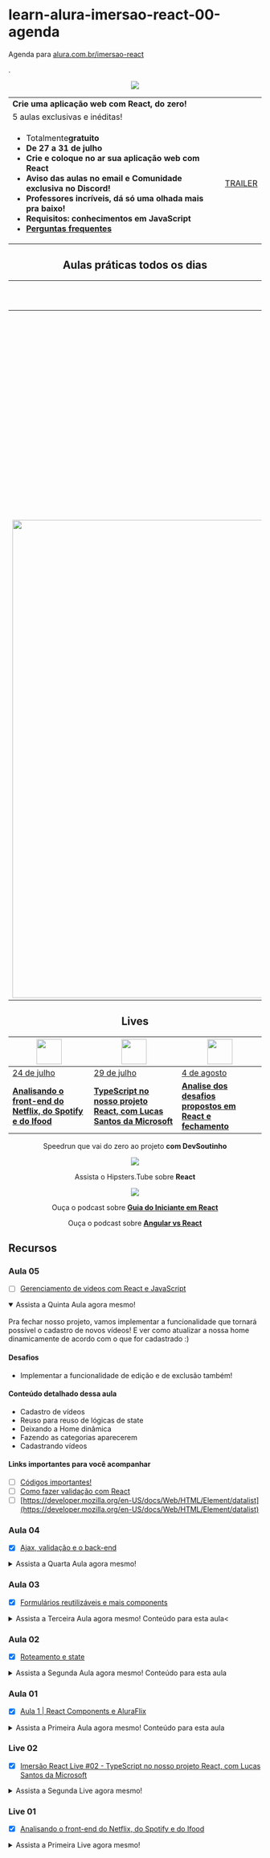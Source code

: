 # learn-alura-imersao-react-00-agenda

Agenda para [alura.com.br/imersao-react](https://www.alura.com.br/imersao-react)

.
<div align="center">

[<img src="https://www.alura.com.br/assets/img/imersoes/react/logo-horizontal.1595623271.svg" />](https://www.alura.com.br/imersao-react)

| | |
| :--- | ---: |
**Crie uma aplicação web com React, do zero!** |
5 aulas exclusivas e inéditas! |
|<ul><li><span>Totalmente<strong>gratuito<strong></span></li><li><span>De <strong>27</strong> a <strong>31 de julho</strong></span></li><li><span>Crie e coloque no ar <strong>sua aplicação web com React</strong></span></li><li><span>Aviso das aulas no email e Comunidade exclusiva no Discord!</span></li><li><span>Professores incríveis, dá só uma olhada mais pra baixo!</span></li><li><span>Requisitos: conhecimentos em JavaScript </span></li><li><a href="https://docs.google.com/document/d/1y2EOMdlMmquKWLGyGeifY68ueTXi-bhYFBMi4iPqXYc/edit?usp=sharing" target="_blank">Perguntas frequentes</a></li></ul> | [TRAILER](https://www.youtube.com/watch?v=XJ3sr259SDI)

## Aulas práticas todos os dias

| | [<img src="https://www.alura.com.br/assets/img/imersoes/react/icon-aula1.1594044142.svg" width="50">](#aula-01) | [<img src="https://www.alura.com.br/assets/img/imersoes/react/icon-aula2.1594044142.svg" width="50">](#aula-02) | [<img src="https://www.alura.com.br/assets/img/imersoes/react/icon-aula3.1594044142.svg" width="50">](#aula-03)
 --- | --- |--- | --- 
| | [Dia 1](#aula-01) | [Dia 2](#aula-02) | [Dia 3](#aula-03) |
| | [**O que é React e componentes** Entender a popularização do React, componentes, Create React App, Styled Components e fazer o primeiro deploy](#aula-01) | [**Roteamento e State** Aprender sobre as páginas no estilo SPA, as vantagens do State e criação de um carrossel para os vídeos](#aula-02) | [**Formulários reutilizáveis e mais componentes** Explorar a fundo a criação de componentes, reutilizar lógicas comuns com hooks e criar campos de formulários animados](#aula-03) |
| | [<img src="https://www.alura.com.br/assets/img/imersoes/react/icon-aula4.1594044142.svg" width="50">](#aula-04) | [<img src="https://www.alura.com.br/assets/img/imersoes/react/icon-aula5.1594044142.svg" width="50">](#aula-05)
| | [Dia 4](#aula-04) | [Dia 5](#aula-05) | |
| <img src="https://www.alura.com.br/assets/img/imersoes/react/mergulhador.1594044142.svg" width="950"> | [**AJAX e Validação** Entender o protocolo HTTP, aprender como enviar e buscar dados de um back-end, adicionar suporte de validação em nossos campos e colocar a cópia do seu projeto no ar](#aula-04) | [**Formulário de cadastro e remoção de vídeos** Finalizar o cadastro de vídeos, configurar remoções e conhecer melhor o mercado de React](#aula-05) | <img src="https://www.alura.com.br/assets/img/imersoes/react/peixes.1594044142.svg" width="50">

## Lives

[<img src="https://www.alura.com.br/assets/img/imersoes/react/icon-aula1.1594044142.svg" width="50">](#live-01) | [<img src="https://www.alura.com.br/assets/img/imersoes/react/icon-aula2.1594044142.svg" width="50">](#live-02) | [<img src="https://www.alura.com.br/assets/img/imersoes/react/icon-aula3.1594044142.svg" width="50">](#live-03)
--- | --- |--- 
| [24 de julho](#live-01) | [29 de julho](#live-02) | [4 de agosto](#live-03) |
[**Analisando o front-end do Netflix, do Spotify e do Ifood**](#live-01) | [**TypeScript no nosso projeto React, com Lucas Santos da Microsoft**](#live-02) | [**Analise dos desafios propostos em React e fechamento**](#live-03)

Speedrun que vai do zero ao projeto
**com DevSoutinho**

[![](http://img.youtube.com/vi/5MzOCxSWrrc/0.jpg)](http://www.youtube.com/watch?v=5MzOCxSWrrc "")

Assista o Hipsters.Tube sobre
**React**

[![](http://img.youtube.com/vi/6IuQUgeDPg0/0.jpg)](http://www.youtube.com/watch?v=6IuQUgeDPg0 "")

Ouça o podcast sobre
**[Guia do Iniciante em React](https://open.spotify.com/episode/5gYKNQOepEr6IHW5Wttckv)**

Ouça o podcast sobre
**[Angular vs React](https://open.spotify.com/episode/41MNnDmFQgajJLuBG6jndt)**

</div>

## Recursos

### Aula 05

- [ ] [Gerenciamento de videos com React e JavaScript](https://www.alura.com.br/imersao-react/aula05-gerenciamendo-videos)

<details open>
<summary>Assista a Quinta Aula agora mesmo!</summary>
<br>
Pra fechar nosso projeto, vamos implementar a funcionalidade que tornará possível o cadastro de novos vídeos! E ver como atualizar a nossa home dinamicamente de acordo com o que for cadastrado :)

#### Desafios

- Implementar a funcionalidade de edição e de exclusão também!

#### Conteúdo detalhado dessa aula

- Cadastro de vídeos
- Reuso para reuso de lógicas de state
- Deixando a Home dinâmica
- Fazendo as categorias aparecerem
- Cadastrando vídeos

#### Links importantes para você acompanhar

- [ ] [Códigos importantes!](https://gist.github.com/omariosouto/710e1627703647c311d511f07a5aa611)
- [ ] [Como fazer validação com React](https://youtu.be/-nYNd6EuZHU)
- [ ] [https://developer.mozilla.org/en-US/docs/Web/HTML/Element/datalist](https://developer.mozilla.org/en-US/docs/Web/HTML/Element/datalist)

</details>

### Aula 04

- [x] [Ajax, validação e o back-end](https://www.alura.com.br/imersao-react/aula04-ajax-validacao)

<details>
<summary>Assista a Quarta Aula agora mesmo!</summary>
<br>
Você estava com vontade de ouvir as palavras back-end e fullstack, não é? Bem, tem muitas surpresas nessa aula!

Nós vamos construir um servidor "portátil" e um banco de dados local: nossa aplicação agora vai ficar muito parecido com uma do mundo real.

Além disso, iremos fazer a animação do nosso campo de formulário no estilo Netflix!

#### Conteúdo detalhado dessa aula

- Garantindo padrões de código com EsLint
- Configurando o nosso servidor portátil com json-server

#### Desafios dessa aula!

- Variar a animação do form com a propriedade transform
- Tentar cadastrar uma categoria

#### Links importantes para você acompanhar a aula

- [x] [Components e comandos de apoio](https://gist.github.com/omariosouto/643616a1f923b3350675b643cccb462a)
- [ ] [https://github.com/airbnb/javascript](https://github.com/airbnb/javascript)
- [ ] [https://www.npmjs.com/package/eslint-plugin-jsx-a11y](https://www.npmjs.com/package/eslint-plugin-jsx-a11y)
- [x] [https://github.com/typicode/json-server](https://github.com/typicode/json-server)
- [x] [Concurrently](https://github.com/kimmobrunfeldt/concurrently)

#### Como compartilhar sua própria AluraFlix

- [ ] [plugin do Chrome](https://chrome.google.com/webstore/detail/screencastify-screen-vide/mmeijimgabbpbgpdklnllpncmdofkcpn)

#### Desafio extra: API Alura

Ei, a Alura tem diversas APIs. Uma pública e outra para alunos. Que tal criar algo muito bacana e mostrar seus cursos favoritos, ou talvez só os concluídos, além do video da primeira aula? Pode até virar uma ideia de implementação de dashboard extensível na Alura!

- [ ] [API de listagem de cursos e conteúdo](https://suporte.alura.com.br/article/315-como-funciona-a-api-publica-da-alura)
- [ ] [API dos cursos do aluno](https://suporte.alura.com.br/article/314-beta-api-do-dashboard-para-alunos)

##### Cadastro

Via terminal: 

```sh
$ curl -X POST -H "Content-Type: application/json" -d '{
	"titulo": "Nasa",
	"cor": "6BD1FF",
	"link_extra": {
    "text": "Nasa Docet",
    "url": "https://www.nasa.gov/"
  }
}' "http://localhost:8080/categorias"
```


Uploading JSON data [Using Fetch](https://developer.mozilla.org/en-US/docs/Web/API/Fetch_API/Using_Fetch)

```js
const handleSubmit = (e) => {
    e.preventDefault();

    const dataToSend = {
      titulo: values.titulo,
      cor: values.cor,
      link_extra: {
        text: values.description,
        url: values.url,
      },
    };

    const URL = window.location.hostname.includes('localhost')
      ? 'http://localhost:8080/categorias'
      : 'heroku or whatever';
    fetch(URL, {
      method: 'POST', // or 'PUT'
      headers: {
        'Content-Type': 'application/json',
      },
      body: JSON.stringify(dataToSend),
    })
      .then((response) => response.json())
      .then((data) => {
        console.log('Success:', data);
      })
      .catch((error) => {
        console.error('Error:', error);
      });
    setCategorias([
      ...categorias,
      values,
    ]);
  };

```

</details>

### Aula 03

- [x] [Formulários reutilizáveis e mais components](https://www.alura.com.br/imersao-react/aula03-formularios-componentes)

<details>
<summary>Assista a Terceira Aula agora mesmo! Conteúdo para esta aula<</summary>
<br>
Nessa aula, nós vamos entender como trabalhar com elementos dinâmicos na tela da nossa aplicação.

#### Links importantes para você acompanhar

- [x] [Categoria.js e formulário](https://gist.github.com/omariosouto/e04dd020257ff18fdff307ae2b26e00f)
- [x] [Código completo da aula 3](https://github.com/omariosouto/lucasflix/tree/live/src)
- [ ] [Formulários em React com Engenharia Reversa no Formik | DevSoutinho](https://www.youtube.com/watch?v=cMq6k7ymv2s)
- [x] [marcobrunodev/firedlabs](https://github.com/marcobrunodev/firedlabs)

</details>

### Aula 02

- [x] [Roteamento e state](https://www.alura.com.br/imersao-react/aula02-roteamento-state)

<details>
<summary>Assista a Segunda Aula agora mesmo! Conteúdo para esta aula</summary>
<br>
Nessa aula aprenderemos a lidar com o state do React e entender o que é uma `SPA` (Single Page Application) além de dar mais vida para nossa `home` com mais efeitos visuais como o `carousel` de vídeos.

São poucos os casos que não precisamos da biblioteca [react-router-dom](https://github.com/ReactTraining/react-router) em projetos feito com `React`, vamos explorar bons detalhes dessa bliblioteca e também aplicar um biblioteca para fazer o nosso carousel na `home` chamada [react-slick](https://github.com/akiran/react-slick).

#### Conteúdo detalhado dessa aula

- Entender o que é um `SPA`;
- Utilizaremos a [react-router-dom](https://github.com/ReactTraining/react-router) para - controlar as rotas;
- Entender a diferença entre a tag `a` e o component `Link`;
- Como lidar com caminhos paths que não - existe, famoso `404`;
- Carousel com a [react-slick](https://github.com/akiran/react-slick);
- Criaremos um template com o cabelho e o rodapé;
- Como deixar sempre o footer embaixo na página;
- Criação do formulário para casdastrar categoria;
- E sempre faremos deploy da sua `AluraFlix` na `Vercel`.

#### Desafios dessa aula!

- [ ] Colocar algo legal na página `404` (jogo da `ImersaoGameDev` ou [Flappy Bird do Mario](https://www.youtube.com/watch?v=jOAU81jdi-c&list=PLTcmLKdIkOWmeNferJ292VYKBXydGeDej));

#### Links importantes para você acompanhar a aula

- [ ] [Apostila com conteúdo desta aula](https://drive.google.com/file/d/1Y6W-rGJgKYek2kRjIqg9Pn-gWPv4KcGO/view?usp=sharing)
- [x] [Link com códigos felizes que o Mario preparou](https://gist.github.com/omariosouto/5a3cb806f5be71cfc52909bca0eaa634)
- [ ] [Como centralizar um elemento na tela - Mario Souto](https://www.youtube.com/watch?v=Cu-HP-gvggg)
- [ ] [Aprender forEach e map - Mario Souto](https://www.youtube.com/watch?v=JbzcLKiTThk)
- [x] [Layout da AluraFlix no Figma](https://www.figma.com/file/rh7zm3wAz3SomVwby1iQYV/AluraFlix?node-id=181%3A10)

#### Links citados nessa aula

- [ ] [Criando Flappy Bird com JavaScript - Mario Souto](https://www.youtube.com/watch?v=jOAU81jdi-c&list=PLTcmLKdIkOWmeNferJ292VYKBXydGeDej)
- [ ] [Pare de chutar CSS - Marco Bruno](https://www.youtube.com/watch?v=5PS6ku8NzIE&list=PLirko8T4cEmx5eBb1-9j6T6Gl4aBtZ_5x)

#### Conteúdos extras

- [x] [Tire dúvidas ao vivo com Marco Bruno às 18:33 na twitch.tv](twitch.tv/marcobrunodev)

</details>

### Aula 01

- [x] [Aula 1 | React Components e AluraFlix](https://www.alura.com.br/imersao-react/aula01-react-aluraflix)

<details>
<summary>Assista a Primeira Aula agora mesmo! Conteúdo para esta aula</summary>
<br>
Na primeira aula, faremos o setup do nosso ambiente deixando o computador configuradinho para trabalhar com React e vamos entender porque essa ferramenta se tornou tão popular entre devs e o mercado de tecnologia.

Você vai aprender a usar a ferramenta Create React App, criar seu primeiro componente web e entender as vantagens de se trabalhar com os tais Styled Components.

No final da aula, você vai fazer o deploy da nossa aplicação web e terá o seu site publicado na internet!

[![](http://img.youtube.com/vi/DQ3A2PTpDBU/0.jpg)](http://www.youtube.com/watch?v=DQ3A2PTpDBU "#ImersaoReact Aula 1 - React Components e AluraFlix")

- [ ] [Vitrine Imersão React Alura](https://github.com/imersao-alura/vitrine-imersao-react)

#### Projetos da equipe:

- [x] [Subindo seu projeto na galeria da imersão](https://www.youtube.com/watch?v=4qy23EulMbw&feature=youtu.be)

- [ ] [Projeto da Aula](https://aluraflix.imersao-alura.vercel.app/)

- [ ] [DevSoutinhoflix](http://devsoutinhoflix.com.br/)

#### Links importantes para você acompanhar a aula

- [ ] [Apostila da Imersão React - atualizada diariamente](https://drive.google.com/file/d/1Y6W-rGJgKYek2kRjIqg9Pn-gWPv4KcGO/view?usp=sharing)

- [x] [Download dos components da Home](https://github.com/imersao-alura/arquivos-extras-imersao-react/raw/master/componentes-extras-aula01.zip)

- [x] [CSSs que o Mario copia magicamente durante a aula](https://gist.github.com/omariosouto/19dafd5ca155c46b3dcb31df89cfba55)

- [x] [Pegando projeto do Figma](https://www.youtube.com/watch?v=-TaHyW4nMtg&feature=youtu.be)

- [x] [Download do layout da AluraFlix](https://drive.google.com/file/d/1ml7tw1x0KLYDUKIIsHu6SRZeFZnnmmV_/view?usp=sharing)

- [ ] [Instale o NodeJS](https://nodejs.org/pt-br/)

- [x] [Google Fonts](https://fonts.google.com/)

- [ ] [VSCode Styled Coponents - melhora sintaxe do CSS in JS](https://marketplace.visualstudio.com/items?itemName=jpoissonnier.vscode-styled-components)

#### Links citados nessa aula

- [ ] [Figma - Ferramenta free para design](https://www.figma.com/)

- [ ] [Como o React Funciona? Vamos fazer juntos uma mini implementação do React!](https://www.youtube.com/watch?v=5MzOCxSWrrc)

- [ ] [Dicas de VSCode - Mario Souto (DevSoutinho)](https://www.alura.com.br/artigos/visualstudio-code-instalacao-teclas-de-atalho-plugins-e-integracoes)

- [ ] [Live Share - plugin do VSCode](https://marketplace.visualstudio.com/items?itemName=MS-vsliveshare.vsliveshare)

- [ ] [Visual Studio IntelliCode - plugin do VSCode que ajuda no autocomplete](https://marketplace.visualstudio.com/items?itemName=VisualStudioExptTeam.vscodeintellicode)

- [ ] [Como criar um projeto com React Native - Mario Souto (DevSoutinho)](https://www.youtube.com/watch?v=k1vdmXDgMJI&list=PLTcmLKdIkOWkkBSilAr6iqdnSDXdiiyIq)

- [x] [O que todo projeto deveria ter? - Mario Souto (DevSoutinho)](https://www.youtube.com/watch?v=yMRSDdifGW8)

- [x] [styled-components](https://styled-components.com/)

#### Conteúdos extras

- [x] [Tire dúvidas ao vivo com Marco Bruno às 18:33 na twitch.tv](twitch.tv/marcobrunodev)

- [x] [Font Meme](https://fontmeme.com/)

- [x] [Netflix Font](https://fontmeme.com/netflix-font/)

- [x] [DevSoutinho](https://youtube.com/c/DevSoutinho)

- [x] [Telegram do canal DevSoutinho](https://t.me/devsoutinho)

- [ ] [Estilização Imersão React 01 - Estilos globais, reset e Menu](https://www.youtube.com/watch?v=nDxp3YEpR1E&list=PLbcp5RKTX5wNF34qxISyWY6kignmhBQRT)

- [x] [Juliana Negreiros](https://twitter.com/juunegreiros)

#### Como compartilhar sua própria AluraFlix

- [ ] [Screencastify - Screen Video Recorder](https://chrome.google.com/webstore/detail/screencastify-screen-vide/mmeijimgabbpbgpdklnllpncmdofkcpn)

</details>
<!--
### Live 03

- [ ] [Imersão React Live #03 - Análise dos desafios propostos em React e fechamento](https://www.youtube.com/watch?v=ol_2pmyPzvI)

<details>
<summary>Assista a Terceira Live agora mesmo!</summary>
<br>
...
</details>
-->

### Live 02

- [x] [Imersão React Live #02 - TypeScript no nosso projeto React, com Lucas Santos da Microsoft](https://www.youtube.com/watch?v=SpWFDTvgS9k)

<details>
<summary>Assista a Segunda Live agora mesmo!</summary>
<br>
Nessa live, vamos um pouco além e aprender como utilizar o TypeScript em nossos projetos com React.
</details>

### Live 01

- [x] [Analisando o front-end do Netflix, do Spotify e do Ifood](https://www.youtube.com/watch?v=Dcn-tVmSxyU)

<details>
<summary>Assista a Primeira Live agora mesmo!</summary>
<br>

- [x] [grupo exclusivo no Discord](https://discord.com/invite/rG2zBzQ?utm_campaign=imersao_react_inscricoes_periodo_correto&utm_medium=email&utm_source=RD+Station)

- [x] [Speedrun: Do Zero ao React | Como fazer um React e aprender a ideia do Virtual DOM na prática](http://www.youtube.com/watch?v=5MzOCxSWrrc)

[![](http://img.youtube.com/vi/5MzOCxSWrrc/0.jpg)](http://www.youtube.com/watch?v=5MzOCxSWrrc "Speedrun: Do Zero ao React Como fazer um React e aprender a ideia do Virtual DOM na prática")
</details>


